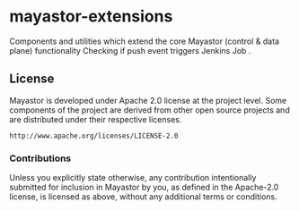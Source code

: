# mayastor-extensions
Components and utilities which extend the core Mayastor (control &amp; data plane) functionality
Checking if push event triggers Jenkins Job .
## License

Mayastor is developed under Apache 2.0 license at the project level. Some components of the project are derived from
other open source projects and are distributed under their respective licenses.

```http://www.apache.org/licenses/LICENSE-2.0```

### Contributions

Unless you explicitly state otherwise, any contribution intentionally submitted for
inclusion in Mayastor by you, as defined in the Apache-2.0 license, is licensed as above,
without any additional terms or conditions.
